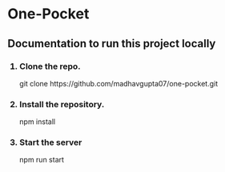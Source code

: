 # One-Pocket

## Documentation to run this project locally
<ol>
  <h3><li>Clone the repo.</li></h3>
  <p> git clone https://github.com/madhavgupta07/one-pocket.git </p>
<h3><li> Install the repository.</li></h3>
  <p> npm install </p>
  <h3><li> Start the server</li></h3>
  <p> npm run start </p>
</ol>

